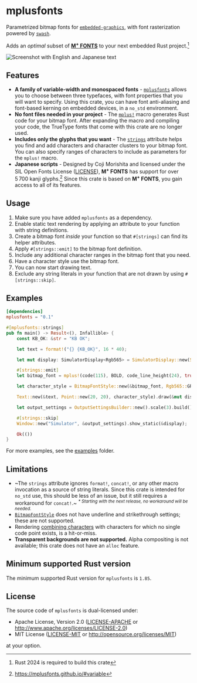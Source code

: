 # mplusfonts

Parametrized bitmap fonts for [`embedded-graphics`], with font rasterization powered by [`swash`].

Adds an *optimal* subset of [**M<sup>+</sup> FONTS**] to your next embedded Rust project.[^1] 

![Screenshot with English and Japanese text](assets/mango-screenshot.png "Font definitions:
`mplus!(code(120), 500, 15, false, 1, 8)`
`mplus!(2, 800, 9, true, 16, 8)`")

[^1]: Rust 2024 is required to build this crate

## Features

- **A family of variable-width and monospaced fonts** - [`mplusfonts`] allows you to choose between
  three typefaces, with font properties that you will want to specify. Using this crate, you can
  have font anti-aliasing and font-based kerning on embedded devices, in a `no_std` environment.
- **No font files needed in your project** - The [`mplus!`] macro generates Rust code for your
  bitmap font. After expanding the macro and compiling your code, the TrueType fonts that come with
  this crate are no longer used.
- **Includes only the glyphs that you want** - The [`strings`] attribute helps you find and add
  characters and character clusters to your bitmap font. You can also specify ranges of characters
  to include as parameters for the `mplus!` macro.
- **Japanese scripts** - Designed by Coji Morishita and licensed under the SIL Open Fonts License
  ([LICENSE]), **M<sup>+</sup> FONTS** has support for over 5 700 kanji glyphs.[^2] Since this
  crate is based on **M<sup>+</sup> FONTS**, you gain access to all of its features. 

[**M<sup>+</sup> FONTS**]: https://mplusfonts.github.io/
[`embedded-graphics`]: https://crates.io/crates/embedded-graphics
[`swash`]: https://crates.io/crates/swash
[`mplusfonts`]: https://crates.io/crates/mplusfonts
[`mplus!`]: https://docs.rs/mplusfonts/latest/mplusfonts/macro.mplus.html
[`strings`]: https://docs.rs/mplusfonts/latest/mplusfonts/attr.strings.html
[LICENSE]: macros/fonts/LICENSE

[^2]: <https://mplusfonts.github.io/#variable>

## Usage

1. Make sure you have added `mplusfonts` as a dependency.
2. Enable static text rendering by applying an attribute to your function with string definitions.
3. Create a bitmap font *inside* your function so that `#[strings]` can find its helper attributes.
4. Apply `#[strings::emit]` to the bitmap font definition.
5. Include any additional character ranges in the bitmap font that you need. 
6. Have a character style use the bitmap font.
7. You can now start drawing text.
8. Exclude any string literals in your function that are not drawn by using `#[strings::skip]`.

## Examples

```toml
[dependencies]
mplusfonts = "0.1"
```

```rust
#[mplusfonts::strings]
pub fn main() -> Result<(), Infallible> {
    const KB_OK: &str = "KB OK";

    let text = format!("{} {KB_OK}", 16 * 40);

    let mut display: SimulatorDisplay<Rgb565> = SimulatorDisplay::new(Size::new(320, 240));

    #[strings::emit]
    let bitmap_font = mplus!(code(115), BOLD, code_line_height(24), true, 1, 4, '0'..='9');

    let character_style = BitmapFontStyle::new(&bitmap_font, Rgb565::GREEN);

    Text::new(&text, Point::new(20, 20), character_style).draw(&mut display)?;

    let output_settings = OutputSettingsBuilder::new().scale(3).build();

    #[strings::skip]
    Window::new("Simulator", &output_settings).show_static(&display);

    Ok(())
}
```

For more examples, see the [examples] folder.

## Limitations

* ~The `strings` attribute ignores `format!`, `concat!`, or any other macro invocation as a source
  of string literals. Since this crate is intended for `no_std` use, this should be less of an
  issue, but it still requires a workaround for `concat!`.~
  <sup>_* Starting with the next release, no workaround will be needed._</sup>
* [`BitmapFontStyle`] does not have underline and strikethrough settings; these are not supported.
* Rendering [combining characters](https://en.wikipedia.org/wiki/Combining_Diacritical_Marks) with
  characters for which no single code point exists, is a hit-or-miss.
* **Transparent backgrounds are not supported.** Alpha compositing is not available; this crate
  does not have an `alloc` feature.

[examples]: examples
[`BitmapFontStyle`]: https://docs.rs/mplusfonts/latest/mplusfonts/style/struct.BitmapFontStyle.html

## Minimum supported Rust version

The minimum supported Rust version for `mplusfonts` is `1.85`.

## License

The source code of `mplusfonts` is dual-licensed under:

* Apache License, Version 2.0 ([LICENSE-APACHE] or <http://www.apache.org/licenses/LICENSE-2.0>)
* MIT License ([LICENSE-MIT] or <http://opensource.org/licenses/MIT>)

at your option.

[LICENSE-APACHE]: LICENSE-APACHE
[LICENSE-MIT]: LICENSE-MIT

